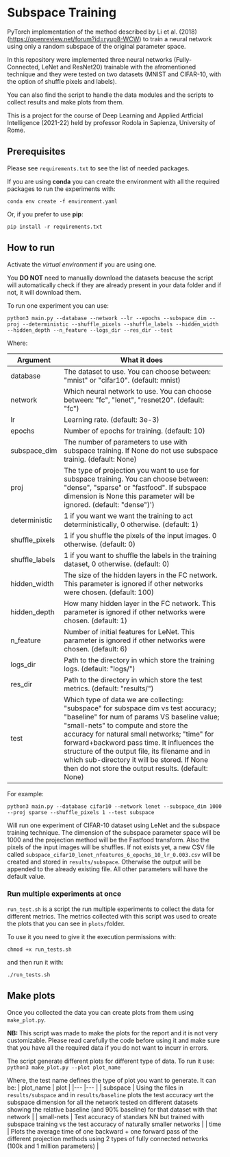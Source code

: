 # Subspace Training
PyTorch implementation of the method described by Li et al. (2018) (https://openreview.net/forum?id=ryup8-WCW) to train a neural network using only a random subspace of the original parameter space.

In this repository were implemented three neural networks (Fully-Connected, LeNet and ResNet20) trainable with the afromentioned technique and they were tested on two datasets (MNIST and CIFAR-10, with the option of shuffle pixels and labels).

You can also find the script to handle the data modules and the scripts to collect results and make plots from them.

This is a project for the course of Deep Learning and Applied Artficial Intelligence (2021-22) held by professor Rodola in Sapienza, University of Rome.

## Prerequisites
Please see ```requirements.txt``` to see the list of needed packages.

If you are using __conda__ you can create the environment with all the required packages to run the experiments with:
```
conda env create -f environment.yaml
```

Or, if you prefer to use __pip__:
```
pip install -r requirements.txt
```

## How to run
Activate the _virtual environment_ if you are using one.

You __DO NOT__ need to manually download the datasets beacuse the script will automatically check if they are already present in your data folder and if not, it will download them.

To run one experiment you can use:

```
python3 main.py --database --network --lr --epochs --subspace_dim --proj --deterministic --shuffle_pixels --shuffle_labels --hidden_width --hidden_depth --n_feature --logs_dir --res_dir --test
```
Where:

| Argument 	| What it does 	|
|---	|---	|
| database  | The dataset to use. You can choose between: "mnist" or "cifar10". (default: mnist) |
| network | Which neural network to use. You can choose between: "fc", "lenet", "resnet20". (default: "fc") |
| lr  | Learning rate. (default: 3e-3)  |
| epochs  | Number of epochs for training. (default: 10)  |
| subspace_dim  | The number of parameters to use with subspace training. If None do not use subspace trainig. (default: None) |
| proj  | The type of projection you want to use for subspace training. You can choose between: "dense", "sparse" or "fastfood". If subspace dimension is None this parameter will be ignored. (default: "dense")') |
| deterministic | 1 if you want we want the training to act deterministically, 0 otherwise. (default: 1) |
| shuffle_pixels  | 1 if you shuffle the pixels of the input images. 0 otherwise. (default: 0) |
| shuffle_labels  | 1 if you want to shuffle the labels in the training dataset, 0 otherwise. (default: 0)  |
| hidden_width  | The size of the hidden layers in the FC network. This parameter is ignored if other networks were chosen. (default: 100)  |
| hidden_depth  | How many hidden layer in the FC network. This parameter is ignored if other networks were chosen. (default: 1)  |
| n_feature  | Number of initial features for LeNet. This parameter is ignored if other networks were chosen. (default: 6)  |
| logs_dir  | Path to the directory in which store the training logs. (default: "logs/")  |
| res_dir  | Path to the directory in which store the test metrics. (default: "results/")  |
| test  | Which type of data we are collecting: "subspace" for subspace dim vs test accuracy; "baseline" for num of params VS baseline value; "small-nets" to compute and store the accuracy for natural small networks; "time" for forward+backword pass time. It influences the structure of the output file, its filename and in which sub-directory it will be stored. If None then do not store the output results. (default: None)  |

For example: 
```
python3 main.py --database cifar10 --network lenet --subspace_dim 1000 --proj sparse --shuffle_pixels 1 --test subspace
```
Will run one experiment of CIFAR-10 dataset using LeNet and the subspace training technique. The dimension of the subspace parameter space will be 1000 and the projection method will be the Fastfood transform. Also the pixels of the input images will be shuffles. If not exists yet, a new CSV file called ```subspace_cifar10_lenet_nfeatures_6_epochs_10_lr_0.003.csv``` will be created and stored in ```results/subspace```. Otherwise the output will be appended to the already existing file.
All other parameters will have the default value.

### Run multiple experiments at once
```run_test.sh``` is a script the run multiple experiments to collect the data for different metrics. The metrics collected with this script was used to create the plots that you can see in ```plots/```folder.

To use it you need to give it the execution permissions with:
```
chmod +x run_tests.sh
```

and then run it with:
```
./run_tests.sh
```

## Make plots
Once you collected the data you can create plots from them using ```make_plot.py```.

__NB:__ This script was made to make the plots for the report and it is not very customizable. Please read carefully the code before using it and make sure that you have all the required data if you do not want to incurr in errors.

The script generate different plots for different type of data.
To run it use:
```python3 make_plot.py --plot plot_name```

Where, the test name defines the type of plot you want to generate. It can be:
| plot_name 	| plot 	|
|---	|---	|
| subspace  | Using the files in ```results/subspace``` and in ```results/baseline``` plots the test accuracy wrt the subspace dimension for all the network tested on different datasets showing the relative baseline (and 90% baseline) for that dataset with that network |
| small-nets | Test accuracy of standars NN but trained with subspace training vs the test accuracy of naturally smaller networks |
| time  | Plots the average time of one backward + one forward pass of the different projection methods using 2 types of fully connected networks (100k and 1 million parameters) |
